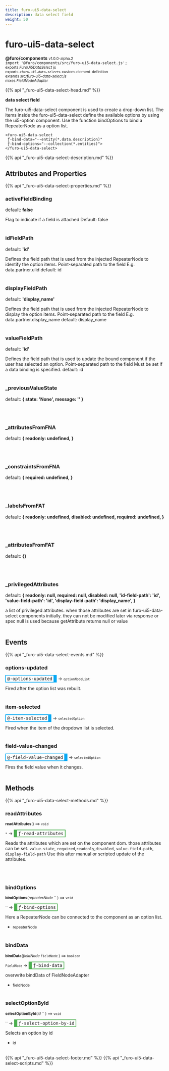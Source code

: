 ```yaml
---
title: furo-ui5-data-select
description: data select field
weight: 50
---
```


# furo-ui5-data-select
**@furo/components** <small>v1.0.0-alpha.2</small>
<br>`import '@furo/components/src/furo-ui5-data-select.js';`<small>
<br>exports *FuroUi5DataSelect* js
<br>exports `<furo-ui5-data-select>` custom-element-definition
<br>extends *src/furo-ui5-data-select.js*
<br> mixes *FieldNodeAdapter*</small>

{{% api "_furo-ui5-data-select-head.md" %}}

**data select field**

The furo-ui5-data-select component is used to create a drop-down list. The items inside the furo-ui5-data-select define
the available options by using the ui5-option component. Use the function bindOptions to bind a RepeaterNode as a option list.

```
<furo-ui5-data-select
 ƒ-bind-data="--entity(*.data.description)"
 ƒ-bind-options="--collection(*.entities)">
</furo-ui5-data-select>
```

{{% api "_furo-ui5-data-select-description.md" %}}


## Attributes and Properties
{{% api "_furo-ui5-data-select-properties.md" %}}




















### **activeFieldBinding**
default: **false**</small>

Flag to indicate if a field is attached
Default: false
<br><br>

### **idFieldPath**
default: **&#39;id&#39;**</small>

Defines the field path that is used from the injected RepeaterNode to identify the option items.
Point-separated path to the field
E.g. data.partner.ulid
default: id
<br><br>

### **displayFieldPath**
default: **&#39;display_name&#39;**</small>

Defines the field path that is used from the injected RepeaterNode to display the option items.
Point-separated path to the field
E.g. data.partner.display_name
default: display_name
<br><br>

### **valueFieldPath**
default: **&#39;id&#39;**</small>

Defines the field path that is used to update the bound component if the user has selected an option.
Point-separated path to the field
Must be set if a data binding is specified.
default: id
<br><br>


### **_previousValueState**
default: **{ state: &#39;None&#39;, message: &#39;&#39; }**</small>


<br><br>

### **_attributesFromFNA**
default: **{
 readonly: undefined,
 }**</small>


<br><br>

### **_constraintsFromFNA**
default: **{
 required: undefined,
 }**</small>


<br><br>

### **_labelsFromFAT**
default: **{
 readonly: undefined,
 disabled: undefined,
 required: undefined,
 }**</small>


<br><br>

### **_attributesFromFAT**
default: **{}**</small>


<br><br>

### **_privilegedAttributes**
default: **{
 readonly: null,
 required: null,
 disabled: null,
 &#39;id-field-path&#39;: &#39;id&#39;,
 &#39;value-field-path&#39;: &#39;id&#39;,
 &#39;display-field-path&#39;: &#39;display_name&#39;,
 }**</small>

a list of privileged attributes. when those attributes are set in furo-ui5-data-select components initially.
they can not be modified later via response or spec
null is used because getAttribute returns null or value
<br><br>
## Events
{{% api "_furo-ui5-data-select-events.md" %}}

### **options-updated**
<span  style="border-width:2px 10px 2px 2px; border-style: solid;border-color:  rgb(2, 168, 244);font-family:monospace; padding:2px 4px;">@-options-updated</span>
→ <small>`optionNodeList`</small>

Fired after the option list was rebuilt.
<br><br>
### **item-selected**
<span  style="border-width:2px 10px 2px 2px; border-style: solid;border-color:  rgb(2, 168, 244);font-family:monospace; padding:2px 4px;">@-item-selected</span>
→ <small>`selectedOption`</small>

Fired when the item of the dropdown list is selected.
<br><br>
### **field-value-changed**
<span  style="border-width:2px 10px 2px 2px; border-style: solid;border-color:  rgb(2, 168, 244);font-family:monospace; padding:2px 4px;">@-field-value-changed</span>
→ <small>`selectedOption`</small>

Fires the field value when it changes.
<br><br>

## Methods
{{% api "_furo-ui5-data-select-methods.md" %}}


### **readAttributes**
<small>**readAttributes**() ⟹ `void`</small>

<small>`*`</small> →
<span  style="border-width:2px 2px 2px 10px; border-style: solid;border-color:  rgb(76, 175, 80);font-family:monospace; padding:2px 4px;">ƒ-read-attributes</span>

Reads the attributes which are set on the component dom.
those attributes can be set. `value-state`, `required`,`readonly`,`disabled`, `value-field-path`, `display-field-path`
Use this after manual or scripted update of the attributes.

<br><br>

### **bindOptions**
<small>**bindOptions**(*repeaterNode* `` ) ⟹ `void`</small>

<small>`` </small> →
<span  style="border-width:2px 2px 2px 10px; border-style: solid;border-color:  rgb(76, 175, 80);font-family:monospace; padding:2px 4px;">ƒ-bind-options</span>

Here a RepeaterNode can be connected to the component as an option list.

- <small>repeaterNode </small>
<br><br>

### **bindData**
<small>**bindData**(*fieldNode* `FieldNode` ) ⟹ `boolean`</small>

<small>`FieldNode` </small> →
<span  style="border-width:2px 2px 2px 10px; border-style: solid;border-color:  rgb(76, 175, 80);font-family:monospace; padding:2px 4px;">ƒ-bind-data</span>

overwrite bindData of FieldNodeAdapter

- <small>fieldNode </small>
<br><br>







### **selectOptionById**
<small>**selectOptionById**(*id* `` ) ⟹ `void`</small>

<small>`` </small> →
<span  style="border-width:2px 2px 2px 10px; border-style: solid;border-color:  rgb(76, 175, 80);font-family:monospace; padding:2px 4px;">ƒ-select-option-by-id</span>

Selects an option by id

- <small>id </small>
<br><br>






















{{% api "_furo-ui5-data-select-footer.md" %}}
{{% api "_furo-ui5-data-select-scripts.md" %}}
